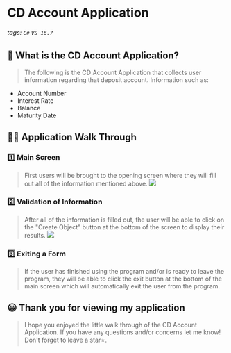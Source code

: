 # CD Account Application

###### tags: `C#` `VS 16.7`


## 📝 What is the CD Account Application?
> The following is the CD Account Application that collects user information regarding that deposit account. Information such as: 
-  Account Number
-  Interest Rate
-  Balance
-  Maturity Date

## 👩‍🏫 Application Walk Through
### 1️⃣ Main Screen ###
> First users will be brought to the opening screen where they will fill out all of the information mentioned above. 
>![](https://i.imgur.com/s8QbT6O.jpg)

### 2️⃣ Validation of Information ###
> After all of the information is filled out, the user will be able to click on the "Create Object" button at the bottom of the screen to display their results. 
![](https://i.imgur.com/N1H7kZF.jpg)

### 3️⃣ Exiting a Form ###
> If the user has finished using the program and/or is ready to leave the program, they will be able to click the exit button at the bottom of the main screen which will automatically exit the user from the program.

## 😃 Thank you for viewing my application ##
> I hope you enjoyed the little walk through of the CD Account Application. If you have any questions and/or concerns let me know! Don't forget to leave a star⭐️.
